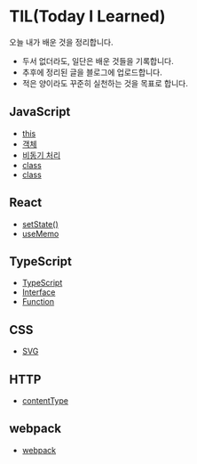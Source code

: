 # TIL(Today I Learned)

오늘 내가 배운 것을 정리합니다.
- 두서 없더라도, 일단은 배운 것들을 기록합니다.
- 추후에 정리된 글을 블로그에 업로드합니다.
- 적은 양이라도 꾸준히 실천하는 것을 목표로 합니다.

## JavaScript
- [this](https://github.com/junghye-dev/TIL/blob/main/JavaScript/this.md)
- [객체](https://github.com/junghye-dev/TIL/blob/main/JavaScript/%EA%B0%9D%EC%B2%B4.md)
- [비동기 처리](https://github.com/junghye-dev/TIL/blob/main/JavaScript/%EB%B9%84%EB%8F%99%EA%B8%B0%EC%B2%98%EB%A6%AC.md)
- [class](https://github.com/junghye-dev/TIL/blob/main/JavaScript/%ED%81%B4%EB%9E%98%EC%8A%A4.md)
- [class](https://github.com/junghye-dev/TIL/blob/main/JavaScript/Prototype.md)

## React
- [setState()](https://github.com/junghye-dev/TIL/blob/main/React/setState().md)
- [useMemo](https://github.com/junghye-dev/TIL/blob/main/React/useMemo.md)

## TypeScript
- [TypeScript](https://github.com/junghye-dev/TIL/blob/main/TypeScript/TypeScript.md)
- [Interface](https://github.com/junghye-dev/TIL/blob/main/TypeScript/Interface.md)
- [Function](https://github.com/junghye-dev/TIL/blob/main/TypeScript/Function.md)

## CSS
- [SVG](https://github.com/junghye-dev/TIL/blob/main/CSS/svg.md)

## HTTP
- [contentType](https://github.com/junghye-dev/TIL/blob/main/HTTP/contentType.md)

## webpack
- [webpack](https://github.com/junghye-dev/TIL/blob/main/webpack.md)